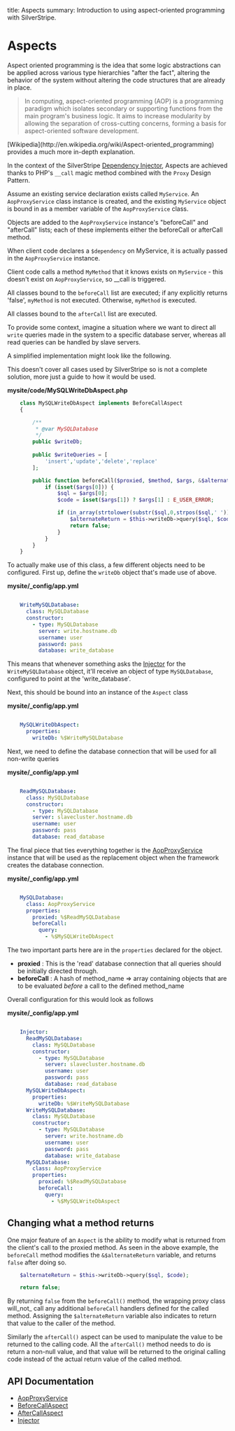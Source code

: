 title: Aspects
summary: Introduction to using aspect-oriented programming with SilverStripe.

# Aspects

Aspect oriented programming is the idea that some logic abstractions can be applied across various type hierarchies 
"after the fact", altering the behavior of the system without altering the code structures that are already in place. 

> In computing, aspect-oriented programming (AOP) is a programming paradigm which isolates secondary or supporting 
> functions from the main program's business logic. It aims to increase modularity by allowing the separation of 
> cross-cutting concerns, forming a basis for aspect-oriented software development.

<div class="notice" markdown="1">
[Wikipedia](http://en.wikipedia.org/wiki/Aspect-oriented_programming) provides a much more in-depth explanation.
</div>

In the context of the SilverStripe [Dependency Injector](injector), Aspects are achieved thanks to PHP's `__call` magic 
method combined with the `Proxy` Design Pattern.

Assume an existing service declaration exists called `MyService`. An `AopProxyService` class instance is created, and 
the existing `MyService` object is bound in as a member variable of the `AopProxyService` class.

Objects are added to the `AopProxyService` instance's "beforeCall" and "afterCall" lists; each of these implements 
either the beforeCall or afterCall method.

When client code declares a `$dependency` on MyService, it is actually passed in the `AopProxyService` instance.

Client code calls a method `MyMethod` that it knows exists on `MyService` - this doesn't exist on `AopProxyService`, so 
__call is triggered.

All classes bound to the `beforeCall` list are executed; if any explicitly returns 'false', `myMethod` is not executed.
Otherwise, `myMethod` is executed. 

All classes bound to the `afterCall` list are executed.

To provide some context, imagine a situation where we want to direct all `write` queries made in the system to a 
specific database server, whereas all read queries can be handled by slave servers. 

A simplified implementation might look like the following.

<div class="notice" markdown="1">
This doesn't cover all cases used by SilverStripe so is not a complete solution, more just a guide to how it would be 
used. 
</div>

**mysite/code/MySQLWriteDbAspect.php**


```php
	class MySQLWriteDbAspect implements BeforeCallAspect 
	{

		/**
		 * @var MySQLDatabase
		 */
		public $writeDb;
		
		public $writeQueries = [
			'insert','update','delete','replace'
		];

		public function beforeCall($proxied, $method, $args, &$alternateReturn) {
			if (isset($args[0])) {
				$sql = $args[0];
				$code = isset($args[1]) ? $args[1] : E_USER_ERROR;

				if (in_array(strtolower(substr($sql,0,strpos($sql,' '))), $this->writeQueries)) {
					$alternateReturn = $this->writeDb->query($sql, $code);
					return false;
				}
			}
		}
	}

```

To actually make use of this class, a few different objects need to be configured. First up, define the `writeDb`
object that's made use of above.

**mysite/_config/app.yml**


```yml

	WriteMySQLDatabase:
	  class: MySQLDatabase
	  constructor:
	    - type: MySQLDatabase
	      server: write.hostname.db
	      username: user
	      password: pass
	      database: write_database
```

This means that whenever something asks the [Injector](api:SilverStripe\Core\Injector\Injector) for the `WriteMySQLDatabase` object, it'll receive an object 
of type `MySQLDatabase`, configured to point at the 'write_database'.

Next, this should be bound into an instance of the `Aspect` class

**mysite/_config/app.yml**


```yml

	MySQLWriteDbAspect:
	  properties:
	    writeDb: %$WriteMySQLDatabase
```

Next, we need to define the database connection that will be used for all non-write queries

**mysite/_config/app.yml**
```yml

	ReadMySQLDatabase:
	  class: MySQLDatabase
	  constructor:
	    - type: MySQLDatabase
	    server: slavecluster.hostname.db
	    username: user
	    password: pass
	    database: read_database
```

The final piece that ties everything together is the [AopProxyService](api:SilverStripe\Core\Injector\AopProxyService) instance that will be used as the replacement
object when the framework creates the database connection.

**mysite/_config/app.yml**
```yml

	MySQLDatabase:
	  class: AopProxyService
	  properties:
	    proxied: %$ReadMySQLDatabase
	    beforeCall:
	      query: 
	        - %$MySQLWriteDbAspect
```

The two important parts here are in the `properties` declared for the object.

- **proxied** : This is the 'read' database connection that all queries should be initially directed through.
- **beforeCall** : A hash of method\_name => array containing objects that are to be evaluated _before_ a call to the 
defined method\_name

Overall configuration for this would look as follows

**mysite/_config/app.yml**
```yml

	Injector:
	  ReadMySQLDatabase:
	    class: MySQLDatabase
	    constructor:
	      - type: MySQLDatabase
	        server: slavecluster.hostname.db
	        username: user
	        password: pass
	        database: read_database
	  MySQLWriteDbAspect:
	    properties:
	      writeDb: %$WriteMySQLDatabase
	  WriteMySQLDatabase:
	    class: MySQLDatabase
	    constructor:
	      - type: MySQLDatabase
	        server: write.hostname.db
	        username: user
	        password: pass
	        database: write_database
	  MySQLDatabase:
	    class: AopProxyService
	    properties:
	      proxied: %$ReadMySQLDatabase
	      beforeCall:
	        query: 
	          - %$MySQLWriteDbAspect
```

## Changing what a method returns

One major feature of an `Aspect` is the ability to modify what is returned from the client's call to the proxied method.
As seen in the above example, the `beforeCall` method modifies the `&$alternateReturn` variable, and returns `false` 
after doing so. 
```php
	$alternateReturn = $this->writeDb->query($sql, $code);

	return false;
```

By returning `false` from the `beforeCall()` method, the wrapping proxy class will_not_ call any additional `beforeCall`
handlers defined for the called method. Assigning the `$alternateReturn` variable also indicates to return that value
to the caller of the method. 

Similarly the `afterCall()` aspect can be used to manipulate the value to be returned to the calling code. All the
`afterCall()` method needs to do is return a non-null value, and that value will be returned to the original calling 
code instead of the actual return value of the called method. 


## API Documentation

* [AopProxyService](api:SilverStripe\Core\Injector\AopProxyService)
* [BeforeCallAspect](api:SilverStripe\Core\Injector\BeforeCallAspect)
* [AfterCallAspect](api:SilverStripe\Core\Injector\AfterCallAspect)
* [Injector](api:SilverStripe\Core\Injector\Injector)
